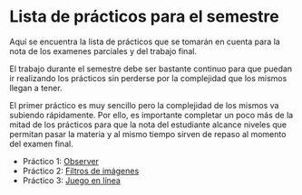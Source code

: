 # Lista de prácticos para el semestre

Aquí se encuentra la lista de prácticos que se tomarán en cuenta para la nota
de los examenes parciales y del trabajo final. 

El trabajo durante el semestre debe ser bastante continuo para que puedan ir
realizando los prácticos sin perderse por la complejidad que los mismos llegan
a tener.

El primer práctico es muy sencillo pero la complejidad de los mismos va subiendo 
rápidamente. Por ello, es importante completar un poco más de la mitad de los prácticos 
para que la nota del estudiante alcance niveles que permitan pasar la 
materia y al mismo tiempo sirven de repaso al momento del examen final.

* Práctico 1: [Observer](p1/README.md)
* Práctico 2: [Filtros de imágenes](p2/README.md)
* Práctico 3: [Juego en línea](p3/README.md)
